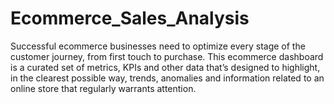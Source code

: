 # Ecommerce_Sales_Analysis
Successful ecommerce businesses need to optimize every stage of the customer journey, from first touch to purchase. This ecommerce dashboard is a curated set of metrics, KPIs and other data that’s designed to highlight, in the clearest possible way, trends, anomalies and information related to an online store that regularly warrants attention.
